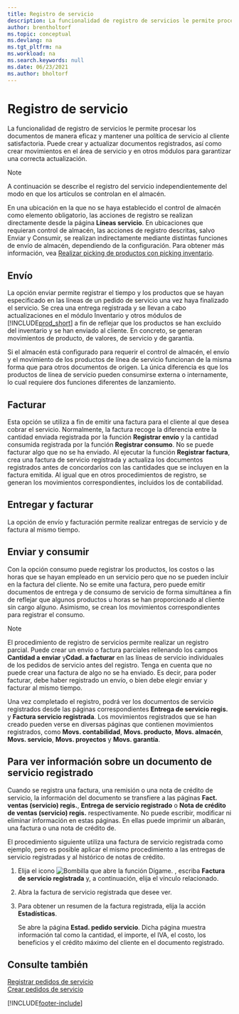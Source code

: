 ```yaml
---
title: Registro de servicio
description: La funcionalidad de registro de servicios le permite procesar los documentos de manera eficaz y mantener una política de servicio al cliente satisfactoria.
author: brentholtorf
ms.topic: conceptual
ms.devlang: na
ms.tgt_pltfrm: na
ms.workload: na
ms.search.keywords: null
ms.date: 06/23/2021
ms.author: bholtorf
---
```

# Registro de servicio
La funcionalidad de registro de servicios le permite procesar los documentos de manera eficaz y mantener una política de servicio al cliente satisfactoria. Puede crear y actualizar documentos registrados, así como crear movimientos en el área de servicio y en otros módulos para garantizar una correcta actualización.  

> [!NOTE]  
>  A continuación se describe el registro del servicio independientemente del modo en que los artículos se controlan en el almacén.  
>   
>  En una ubicación en la que no se haya establecido el control de almacén como elemento obligatorio, las acciones de registro se realizan directamente desde la página **Líneas servicio**. En ubicaciones que requieran control de almacén, las acciones de registro descritas, salvo Enviar y Consumir, se realizan indirectamente mediante distintas funciones de envío de almacén, dependiendo de la configuración. Para obtener más información, vea [Realizar picking de productos con picking inventario](warehouse-how-to-pick-items-with-inventory-picks.md).  

## Envío  
La opción enviar permite registrar el tiempo y los productos que se hayan especificado en las líneas de un pedido de servicio una vez haya finalizado el servicio. Se crea una entrega registrada y se llevan a cabo actualizaciones en el módulo Inventario y otros módulos de [!INCLUDE[prod_short](includes/prod_short.md)] a fin de reflejar que los productos se han excluido del inventario y se han enviado al cliente. En concreto, se generan movimientos de producto, de valores, de servicio y de garantía.  

Si el almacén está configurado para requerir el control de almacén, el envío y el movimiento de los productos de línea de servicio funcionan de la misma forma que para otros documentos de origen. La única diferencia es que los productos de línea de servicio pueden consumirse externa o internamente, lo cual requiere dos funciones diferentes de lanzamiento.

## Facturar  
Esta opción se utiliza a fin de emitir una factura para el cliente al que desea cobrar el servicio. Normalmente, la factura recoge la diferencia entre la cantidad enviada registrada por la función **Registrar envío** y la cantidad consumida registrada por la función **Registrar consumo**. No se puede facturar algo que no se ha enviado. Al ejecutar la función **Registrar factura**, crea una factura de servicio registrada y actualiza los documentos registrados antes de concordarlos con las cantidades que se incluyen en la factura emitida. Al igual que en otros procedimientos de registro, se generan los movimientos correspondientes, incluidos los de contabilidad.  

## Entregar y facturar  
La opción de envío y facturación permite realizar entregas de servicio y de factura al mismo tiempo.  

## Enviar y consumir  
Con la opción consumo puede registrar los productos, los costos o las horas que se hayan empleado en un servicio pero que no se pueden incluir en la factura del cliente. No se emite una factura, pero puede emitir documentos de entrega y de consumo de servicio de forma simultánea a fin de reflejar que algunos productos u horas se han proporcionado al cliente sin cargo alguno. Asimismo, se crean los movimientos correspondientes para registrar el consumo.  

> [!NOTE]  
>  El procedimiento de registro de servicios permite realizar un registro parcial. Puede crear un envío o factura parciales rellenando los campos **Cantidad a enviar** y**Cdad. a facturar** en las líneas de servicio individuales de los pedidos de servicio antes del registro. Tenga en cuenta que no puede crear una factura de algo no se ha enviado. Es decir, para poder facturar, debe haber registrado un envío, o bien debe elegir enviar y facturar al mismo tiempo.  

Una vez completado el registro, podrá ver los documentos de servicio registrados desde las páginas correspondientes **Entrega de servicio regis.** y **Factura servicio registrada**. Los movimientos registrados que se han creado pueden verse en diversas páginas que contienen movimientos registrados, como **Movs. contabilidad**, **Movs. producto**, **Movs. almacén**, **Movs. servicio**, **Movs. proyectos** y **Movs. garantía**.  

## Para ver información sobre un documento de servicio registrado  
Cuando se registra una factura, una remisión o una nota de crédito de servicio, la información del documento se transfiere a las páginas **Fact. ventas (servicio) regis.**, **Entrega de servicio registrado** o **Nota de crédito de ventas (servicio) regis.** respectivamente. No puede escribir, modificar ni eliminar información en estas páginas. En ellas puede imprimir un albarán, una factura o una nota de crédito de.  

El procedimiento siguiente utiliza una factura de servicio registrada como ejemplo, pero es posible aplicar el mismo procedimiento a las entregas de servicio registradas y al histórico de notas de crédito.  

1. Elija el icono ![Bombilla que abre la función Dígame.](media/ui-search/search_small.png "Dígame qué desea hacer") , escriba **Factura de servicio registrada** y, a continuación, elija el vínculo relacionado.  
2. Abra la factura de servicio registrada que desee ver.  
3. Para obtener un resumen de la factura registrada, elija la acción **Estadísticas**.  

    Se abre la página **Estad. pedido servicio**. Dicha página muestra información tal como la cantidad, el importe, el IVA, el costo, los beneficios y el crédito máximo del cliente en el documento registrado.

## Consulte también  
[Registrar pedidos de servicio](service-how-to-post-service-orders.md)   
[Crear pedidos de servicio](service-how-to-create-service-orders.md)


[!INCLUDE[footer-include](includes/footer-banner.md)]